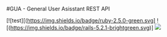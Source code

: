 #GUA - General User Asisstant REST API

[![test][(https://img.shields.io/badge/ruby-2.5.0-green.svg]
![(https://img.shields.io/badge/rails-5.2.1-brightgreen.svg)]
![](https://img.shields.io/badge/postgresql-10.1-orange.svg)
![]()
![]()
![]()
